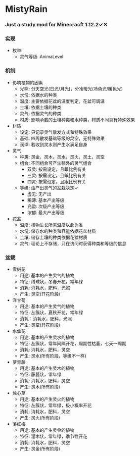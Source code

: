# MistyRain
### Just a study mod for Minecracft 1.12.2✓✕

### 实现
- 枚举:
	- 灵气等级: AnimaLevel

### 机制
- 影响植物的因素
	- 光照: 分天空光(日光/月光)，分冷暖光(冷色光/暖色光)
	- 水份: 依据水的种类
	- 温度: 主要依据花盆的温度判定，花盆可调温
	- 土壤: 依据土壤的种类
	- 灵气: 依据灵气的种类
	- 材质: 影响承载的土壤种类和水种类，材质不同具有特殊效果
- 材质
	- 设定: 只记录灵气散发方式和特殊效果
	- 基础: 四周散发基础等级的灵空，无特殊效果
	- 润泽: 若收到灵水则产生水满足自身
- 灵气
	- 种类: 灵金，灵木，灵水，灵火，灵土，灵空
	- 组合: 不同组合可产生额外的灵气组合
		- 双灵: 按需设定，且跟比例有关
		- 三灵: 按需设定，且跟比例有关
		- 四灵: 按需设定，且跟比例有关
	- 等级: 由产出灵气的盆栽决定✓
		- 虚无: 无产出
		- 稀薄: 基本产出等级
		- 充盈: 次级产出等级
		- 浓郁: 最大产出等级
- 花盆
	- 温度: 植物生长所需温度以此为准
	- 水份: 储存水的种类和容量依据花盆材质
	- 土壤: 储存土壤的种类依据花盆材质
	- 灵气: 理论上不存储，只在访问时获得种类和等级的信息

### 盆栽
- 雪绒花
	- 用途: 基本的产生灵气的植物
	- 特征: 绒球状，冬春开花，常年绿
	- 消耗: 消耗水，肥料，光照
	- 产生: 灵空(开花阶段)
- 洋甘菊
	- 用途: 基本的产生灵气的植物
	- 特征: 丛簇状，夏秋开花，常年绿
	- 消耗：消耗水，肥料，光照
	- 产生: 灵空(开花阶段)
- 水仙花
	- 用途: 基本的产生灵水的植物
	- 特征: 丛簇状，常年间隔开花，周期性枯萎，七天一周期
	- 消耗: 消耗水，肥料，灵空
	- 产生: 灵水(所有阶段，等级不一样)
- 萝青藤
	- 用途: 基本的产生灵木的植物
	- 特征: 藤蔓状，常年绿
	- 消耗: 消耗水，肥料，灵空
	- 产生: 灵木(所有阶段)
- 烛心草
	- 用途: 基本的产生灵火的植物
	- 特征: 丛簇状，常年绿，极小概率开花
	- 消耗: 消耗水，肥料，灵空
	- 产生: 灵火(所有阶段)
- 落红梅
	- 用途: 基本的产生灵金的植物
	- 特征: 灌木状，常年绿，季节性开花
	- 消耗: 消耗水，肥料，灵空
	- 产生: 灵金(所有阶段)